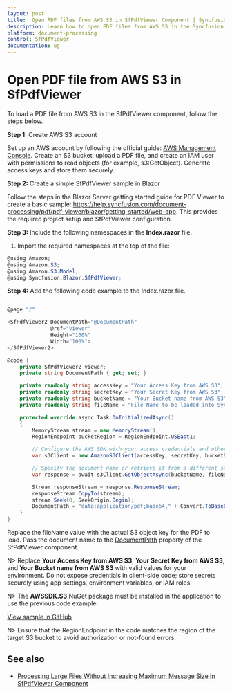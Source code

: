 ```yaml
---
layout: post
title:  Open PDF files from AWS S3 in SfPdfViewer Component | Syncfusion
description: Learn how to open PDF files from AWS S3 in the Syncfusion Blazor SfPdfViewer component, including steps and configuration guidance.
platform: document-processing
control: SfPdfViewer
documentation: ug
---
```


# Open PDF file from AWS S3 in SfPdfViewer

To load a PDF file from AWS S3 in the SfPdfViewer component, follow the steps below.

**Step 1:** Create AWS S3 account 

Set up an AWS account by following the official guide: [AWS Management Console](https://docs.aws.amazon.com/AmazonS3/latest/userguide/Welcome.html). Create an S3 bucket, upload a PDF file, and create an IAM user with permissions to read objects (for example, s3:GetObject). Generate access keys and store them securely.

**Step 2:** Create a simple SfPdfViewer sample in Blazor

Follow the steps in the Blazor Server getting started guide for PDF Viewer to create a basic sample: https://help.syncfusion.com/document-processing/pdf/pdf-viewer/blazor/getting-started/web-app. This provides the required project setup and SfPdfViewer configuration.

**Step 3:** Include the following namespaces in the **Index.razor** file.

1. Import the required namespaces at the top of the file:

```csharp
@using Amazon;
@using Amazon.S3;
@using Amazon.S3.Model;
@using Syncfusion.Blazor.SfPdfViewer;
```

**Step 4:** Add the following code example to the Index.razor file.

```csharp

@page "/"

<SfPdfViewer2 DocumentPath="@DocumentPath"
              @ref="viewer"
              Height="100%"
              Width="100%">
</SfPdfViewer2>

@code {
    private SfPdfViewer2 viewer;
    private string DocumentPath { get; set; }

    private readonly string accessKey = "Your Access Key from AWS S3";
    private readonly string secretKey = "Your Secret Key from AWS S3";
    private readonly string bucketName = "Your Bucket name from AWS S3";
    private readonly string fileName = "File Name to be loaded into Syncfusion PDF Viewer";

    protected override async Task OnInitializedAsync()
    {
        MemoryStream stream = new MemoryStream();
        RegionEndpoint bucketRegion = RegionEndpoint.USEast1;

        // Configure the AWS SDK with your access credentials and other settings
        var s3Client = new AmazonS3Client(accessKey, secretKey, bucketRegion);

        // Specify the document name or retrieve it from a different source
        var response = await s3Client.GetObjectAsync(bucketName, fileName);

        Stream responseStream = response.ResponseStream;
        responseStream.CopyTo(stream);
        stream.Seek(0, SeekOrigin.Begin);
        DocumentPath = "data:application/pdf;base64," + Convert.ToBase64String(stream.ToArray());
    }
}
```

Replace the fileName value with the actual S3 object key for the PDF to load. Pass the document name to the [DocumentPath](https://help.syncfusion.com/cr/blazor/Syncfusion.Blazor.SfPdfViewer.PdfViewerBase.html#Syncfusion_Blazor_SfPdfViewer_PdfViewerBase_DocumentPath) property of the SfPdfViewer component.

N> Replace **Your Access Key from AWS S3**, **Your Secret Key from AWS S3**, and **Your Bucket name from AWS S3** with valid values for your environment. Do not expose credentials in client-side code; store secrets securely using app settings, environment variables, or IAM roles.

N> The **AWSSDK.S3** NuGet package must be installed in the application to use the previous code example.

[View sample in GitHub](https://github.com/SyncfusionExamples/blazor-pdf-viewer-examples/tree/master/Load%20and%20Save/Open%20and%20Save%20from%20AWS%20S3)

N> Ensure that the RegionEndpoint in the code matches the region of the target S3 bucket to avoid authorization or not-found errors.

## See also

* [Processing Large Files Without Increasing Maximum Message Size in SfPdfViewer Component](../how-to/processing-large-files-without-increasing-maximum-message-size)